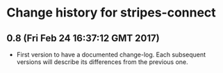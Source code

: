 # Change history for stripes-connect

## 0.8 (Fri Feb 24 16:37:12 GMT 2017)

* First version to have a documented change-log. Each subsequent versions will
  describe its differences from the previous one.

